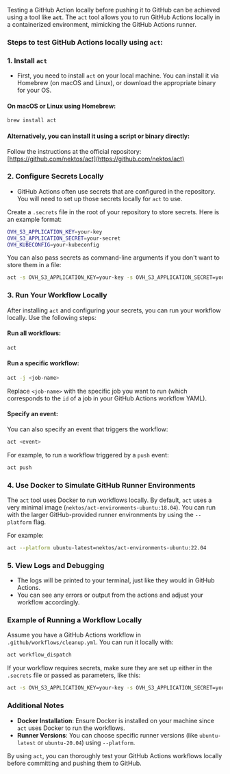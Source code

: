 Testing a GitHub Action locally before pushing it to GitHub can be achieved using a tool like **`act`**. The `act` tool allows you to run GitHub Actions locally in a containerized environment, mimicking the GitHub Actions runner.

### Steps to test GitHub Actions locally using `act`:

### 1. **Install `act`**
   - First, you need to install `act` on your local machine. You can install it via Homebrew (on macOS and Linux), or download the appropriate binary for your OS.

   #### On macOS or Linux using Homebrew:
   ```bash
   brew install act
   ```

   #### Alternatively, you can install it using a script or binary directly:
   Follow the instructions at the official repository: [https://github.com/nektos/act](https://github.com/nektos/act)

### 2. **Configure Secrets Locally**
   - GitHub Actions often use secrets that are configured in the repository. You will need to set up those secrets locally for `act` to use.

   Create a `.secrets` file in the root of your repository to store secrets. Here is an example format:

   ```bash
   OVH_S3_APPLICATION_KEY=your-key
   OVH_S3_APPLICATION_SECRET=your-secret
   OVH_KUBECONFIG=your-kubeconfig
   ```

   You can also pass secrets as command-line arguments if you don't want to store them in a file:

   ```bash
   act -s OVH_S3_APPLICATION_KEY=your-key -s OVH_S3_APPLICATION_SECRET=your-secret -s OVH_KUBECONFIG=your-kubeconfig
   ```

### 3. **Run Your Workflow Locally**
   After installing `act` and configuring your secrets, you can run your workflow locally. Use the following steps:

   #### Run all workflows:
   ```bash
   act
   ```

   #### Run a specific workflow:
   ```bash
   act -j <job-name>
   ```

   Replace `<job-name>` with the specific job you want to run (which corresponds to the `id` of a job in your GitHub Actions workflow YAML).

   #### Specify an event:
   You can also specify an event that triggers the workflow:

   ```bash
   act <event>
   ```

   For example, to run a workflow triggered by a `push` event:
   ```bash
   act push
   ```

### 4. **Use Docker to Simulate GitHub Runner Environments**
   The `act` tool uses Docker to run workflows locally. By default, `act` uses a very minimal image (`nektos/act-environments-ubuntu:18.04`). You can run with the larger GitHub-provided runner environments by using the `--platform` flag.

   For example:
   ```bash
   act --platform ubuntu-latest=nektos/act-environments-ubuntu:22.04
   ```

### 5. **View Logs and Debugging**
   - The logs will be printed to your terminal, just like they would in GitHub Actions.
   - You can see any errors or output from the actions and adjust your workflow accordingly.

### Example of Running a Workflow Locally
Assume you have a GitHub Actions workflow in `.github/workflows/cleanup.yml`. You can run it locally with:

```bash
act workflow_dispatch
```

If your workflow requires secrets, make sure they are set up either in the `.secrets` file or passed as parameters, like this:

```bash
act -s OVH_S3_APPLICATION_KEY=your-key -s OVH_S3_APPLICATION_SECRET=your-secret -s OVH_KUBECONFIG=your-kubeconfig workflow_dispatch
```

### Additional Notes
- **Docker Installation**: Ensure Docker is installed on your machine since `act` uses Docker to run the workflows.
- **Runner Versions**: You can choose specific runner versions (like `ubuntu-latest` or `ubuntu-20.04`) using `--platform`.

By using `act`, you can thoroughly test your GitHub Actions workflows locally before committing and pushing them to GitHub.